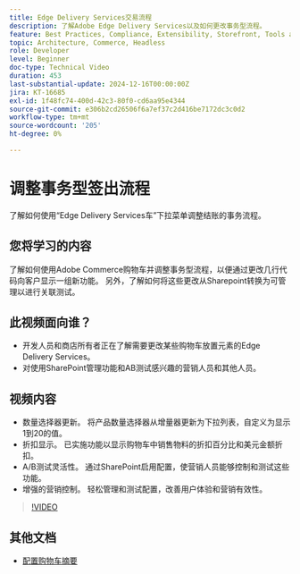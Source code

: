 ```yaml
---
title: Edge Delivery Services交易流程
description: 了解Adobe Edge Delivery Services以及如何更改事务型流程。
feature: Best Practices, Compliance, Extensibility, Storefront, Tools and External Services
topic: Architecture, Commerce, Headless
role: Developer
level: Beginner
doc-type: Technical Video
duration: 453
last-substantial-update: 2024-12-16T00:00:00Z
jira: KT-16685
exl-id: 1f48fc74-400d-42c3-80f0-cd6aa95e4344
source-git-commit: e306b2cd26506f6a7ef37c2d416be7172dc3c0d2
workflow-type: tm+mt
source-wordcount: '205'
ht-degree: 0%

---
```


# 调整事务型签出流程

了解如何使用“Edge Delivery Services车”下拉菜单调整结账的事务流程。

## 您将学习的内容

了解如何使用Adobe Commerce购物车并调整事务型流程，以便通过更改几行代码向客户显示一组新功能。  另外，了解如何将这些更改从Sharepoint转换为可管理以进行关联测试。

## 此视频面向谁？

* 开发人员和商店所有者正在了解需要更改某些购物车放置元素的Edge Delivery Services。
* 对使用SharePoint管理功能和AB测试感兴趣的营销人员和其他人员。

## 视频内容

* 数量选择器更新。 将产品数量选择器从增量器更新为下拉列表，自定义为显示1到20的值。
* 折扣显示。 已实施功能以显示购物车中销售物料的折扣百分比和美元金额折扣。
* A/B测试灵活性。 通过SharePoint启用配置，使营销人员能够控制和测试这些功能。
* 增强的营销控制。 轻松管理和测试配置，改善用户体验和营销有效性。

>[!VIDEO](https://video.tv.adobe.com/v/3442351?learn=on)

## 其他文档

* [配置购物车摘要](https://experienceleague.adobe.com/developer/commerce/storefront/dropins/cart/tutorials/configure-cart-summary/?lang=zh-Hans)
